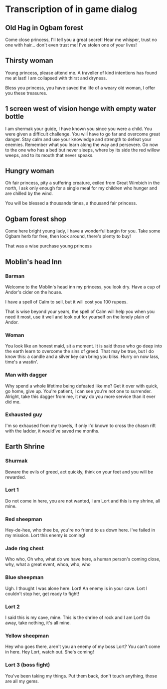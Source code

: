# Transcription of in game dialog

## Old Hag in Ogbam forest
Come close princess, I'll tell you a great secret!
Hear me whisper, trust no one with hair... don't even trust me!
I've stolen one of your lives!

## Thirsty woman
Young princess, please attend me. A traveller of kind intentions has found me at last!
I am collapsed with thirst and dryness.

Bless you princess, you have saved the life of a weary old woman, I offer you these treasures.

## 1 screen west of vision henge with empty water bottle
I am shermak your guide, I have known you since you were a child. You were given a difficult challenge.
You will have to go far and overcome great danger. Stay calm and use your knowledge and strength to defeat your enemies.
Remember what you learn along the way and persevere. Go now to the one who has a bed but never sleeps, 
where by its side the red willow weeps, and to its mouth that never speaks.

## Hungry woman
Oh fair princess, pity a suffering creature, exiled from Great Wimbich in the north, I ask only enough for a single meal for my children
who hunger and are chilled by the wind.

You will be blessed a thousands times, a thousand fair princess.

## Ogbam forest shop
Come here bright young lady, I have a wonderful bargin for you. Take some Ogbam herb for free, then look around, there's plenty to buy!

That was a wise purchase young princess

## Moblin's head Inn

### Barman
Welcome to the Moblin's head inn my princess, you look dry. Have a cup of Andor's cider on the house.

I have a spell of Calm to sell, but it will cost you 100 rupees.

That is wise beyond your years, the spell of Calm will help you when you need it most, use it well and look out for yourself
on the lonely plain of Andor.

### Woman
You look like an honest maid, sit a moment. It is said those who go deep into the earth learn to overcome the sins of greed. That may be true,
but I do know this: a candle and a silver key can bring you bliss. Hurry on now lass, time's a wastin'.

### Man with dagger
Why spend a whole lifetime being defeated like me? Get it over with quick, go home, give up.
You're patient, I can see you're not one to surrender. Alright, take this dagger from me, it may do you more service than it ever did me.

### Exhausted guy
I'm so exhaused from my travels, if only I'd known to cross the chasm rift with the ladder, it would've saved me months.

## Earth Shrine

### Shurmak
Beware the evils of greed, act quickly, think on your feet and you will be rewarded.

### Lort 1
Do not come in here, you are not wanted, I am Lort and this is my shrine, all mine.

### Red sheepman
Hey-de-hee, who thee be, you're no friend to us down here.
I've failed in my mission. Lort this enemy is coming!

### Jade ring chest
Who who, Oh who, what do we have here, a human person's coming close, why, what a great event, whoa, who, who

### Blue sheepman
Ugh. I thought I was alone here. Lort! An enemy is in your cave.
Lort I couldn't stop her, get ready to fight!

### Lort 2
I said this is my cave, mine. This is the shrine of rock and I am Lort! Go away, take nothing, it's all mine.

### Yellow sheepman
Hey who goes there, aren't you an enemy of my boss Lort? You can't come in here.
Hey Lort, watch out. She's coming!

### Lort 3 (boss fight)
You've been taking my things. Put them back, don't touch anything, those are all my gems.



